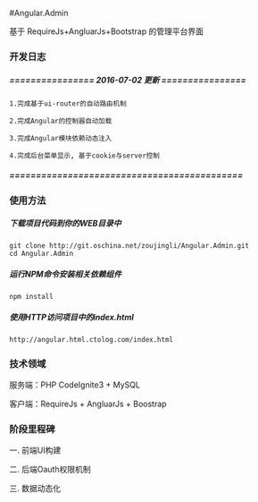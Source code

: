 #Angular.Admin

基于 RequireJs+AngluarJs+Bootstrap 的管理平台界面

### 开发日志

##### ================ 2016-07-02 更新 ================
    
    1.完成基于ui-router的自动路由机制

    2.完成Angular的控制器自动加载

    3.完成Angular模块依赖动态注入
    
    4.完成后台菜单显示, 基于cookie与server控制

##### ============================================


### 使用方法
##### 下载项目代码到你的WEB目录中
```shell
git clone http://git.oschina.net/zoujingli/Angular.Admin.git
cd Angular.Admin
```
##### 运行NPM命令安装相关依赖组件
```shell
npm install
```
##### 使用HTTP访问项目中的index.html
```link
http://angular.html.ctolog.com/index.html
```


### 技术领域

服务端：PHP CodeIgnite3 + MySQL

客户端：RequireJs + AngluarJs + Boostrap


### 阶段里程碑

一. 前端UI构建

二. 后端Oauth权限机制

三. 数据动态化 